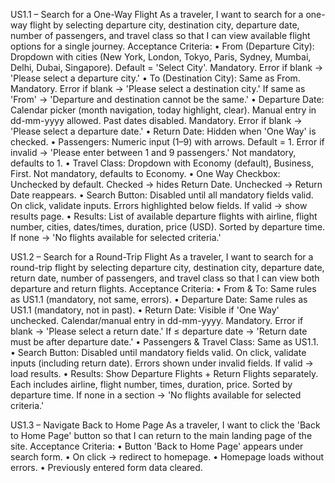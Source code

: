 US1.1 – Search for a One-Way Flight
As a traveler, I want to search for a one-way flight by selecting departure city, destination city,
departure date, number of passengers, and travel class so that I can view available flight options for
a single journey.
Acceptance Criteria:
• From (Departure City): Dropdown with cities (New York, London, Tokyo, Paris, Sydney,
Mumbai, Delhi, Dubai, Singapore). Default = 'Select City'. Mandatory. Error if blank →
'Please select a departure city.'
• To (Destination City): Same as From. Mandatory. Error if blank → 'Please select a
destination city.' If same as 'From' → 'Departure and destination cannot be the same.'
• Departure Date: Calendar picker (month navigation, today highlight, clear). Manual entry in
dd-mm-yyyy allowed. Past dates disabled. Mandatory. Error if blank → 'Please select a
departure date.'
• Return Date: Hidden when 'One Way' is checked.
• Passengers: Numeric input (1–9) with arrows. Default = 1. Error if invalid → 'Please enter
between 1 and 9 passengers.' Not mandatory, defaults to 1.
• Travel Class: Dropdown with Economy (default), Business, First. Not mandatory, defaults
to Economy.
• One Way Checkbox: Unchecked by default. Checked → hides Return Date. Unchecked →
Return Date reappears.
• Search Button: Disabled until all mandatory fields valid. On click, validate inputs. Errors
highlighted below fields. If valid → show results page.
• Results: List of available departure flights with airline, flight number, cities, dates/times,
duration, price (USD). Sorted by departure time. If none → 'No flights available for selected
criteria.'


US1.2 – Search for a Round-Trip Flight
As a traveler, I want to search for a round-trip flight by selecting departure city, destination city,
departure date, return date, number of passengers, and travel class so that I can view both
departure and return flights.
Acceptance Criteria:
• From & To: Same rules as US1.1 (mandatory, not same, errors).
• Departure Date: Same rules as US1.1 (mandatory, not in past).
• Return Date: Visible if 'One Way' unchecked. Calendar/manual entry in dd-mm-yyyy.
Mandatory. Error if blank → 'Please select a return date.' If ≤ departure date → 'Return
date must be after departure date.'
• Passengers & Travel Class: Same as US1.1.
• Search Button: Disabled until mandatory fields valid. On click, validate inputs (including
return date). Errors shown under invalid fields. If valid → load results.
• Results: Show Departure Flights + Return Flights separately. Each includes airline, flight
number, times, duration, price. Sorted by departure time. If none in a section → 'No flights
available for selected criteria.'


US1.3 – Navigate Back to Home Page
As a traveler, I want to click the 'Back to Home Page' button so that I can return to the main landing
page of the site.
Acceptance Criteria:
• Button 'Back to Home Page' appears under search form.
• On click → redirect to homepage.
• Homepage loads without errors.
• Previously entered form data cleared.
